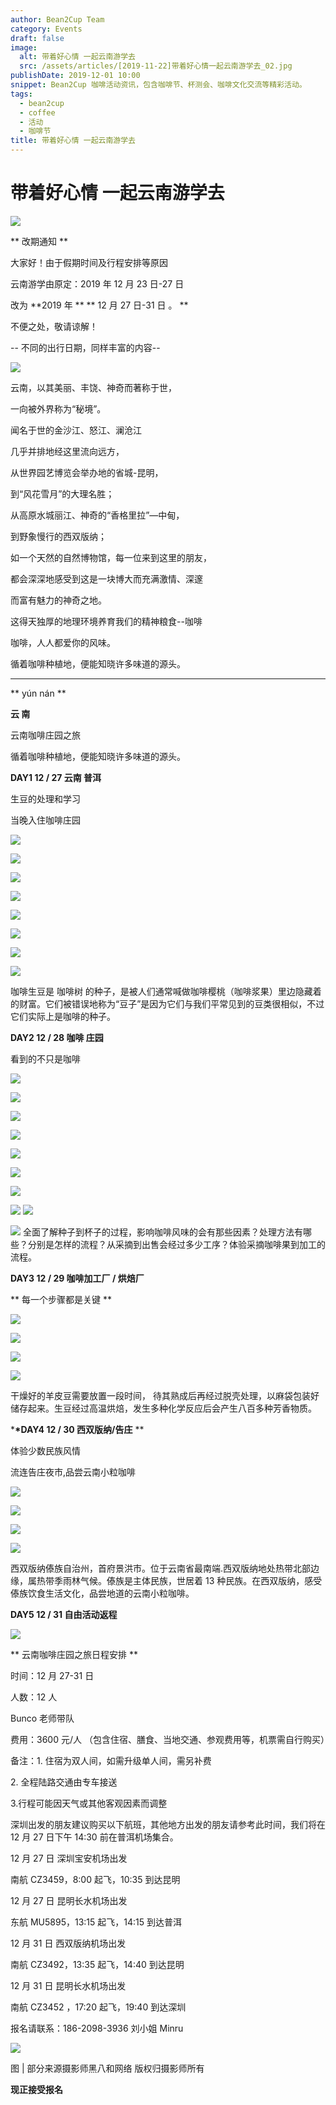 ```yaml
---
author: Bean2Cup Team
category: Events
draft: false
image:
  alt: 带着好心情 一起云南游学去
  src: /assets/articles/[2019-11-22]带着好心情一起云南游学去_02.jpg
publishDate: 2019-12-01 10:00
snippet: Bean2Cup 咖啡活动资讯，包含咖啡节、杯测会、咖啡文化交流等精彩活动。
tags:
  - bean2cup
  - coffee
  - 活动
  - 咖啡节
title: 带着好心情 一起云南游学去
---
```


# 带着好心情 一起云南游学去

![](/assets/articles/[2019-11-22]带着好心情一起云南游学去_03.jpg)

** 改期通知 **

大家好！由于假期时间及行程安排等原因

云南游学由原定：2019 年 12 月 23 日-27 日

改为 **2019 年 ** ** 12 月 27 日-31 日 。 **

不便之处，敬请谅解！

\-- 不同的出行日期，同样丰富的内容--

![](/assets/articles/[2019-11-22]带着好心情一起云南游学去_04.jpg)

云南，以其美丽、丰饶、神奇而著称于世，

一向被外界称为“秘境”。

闻名于世的金沙江、怒江、澜沧江

几乎并排地经这里流向远方，

从世界园艺博览会举办地的省城-昆明，

到“风花雪月”的大理名胜；

从高原水城丽江、神奇的“香格里拉”—中甸，

到野象慢行的西双版纳；

如一个天然的自然博物馆，每一位来到这里的朋友，

都会深深地感受到这是一块博大而充满激情、深邃

而富有魅力的神奇之地。

这得天独厚的地理环境养育我们的精神粮食--咖啡

咖啡，人人都爱你的风味。

循着咖啡种植地，便能知晓许多味道的源头。

---

** yún nán **

**云 南**

云南咖啡庄园之旅

循着咖啡种植地，便能知晓许多味道的源头。

**DAY1 12 / 27 云南 普洱**

生豆的处理和学习

当晚入住咖啡庄园

![](/assets/articles/[2019-11-22]带着好心情一起云南游学去_05.jpg)

![](/assets/articles/[2019-11-22]带着好心情一起云南游学去_06.jpg)

![](/assets/articles/[2019-11-22]带着好心情一起云南游学去_07.jpg)

![](/assets/articles/[2019-11-22]带着好心情一起云南游学去_08.jpg)

![](/assets/articles/[2019-11-22]带着好心情一起云南游学去_09.jpg)

![](/assets/articles/[2019-11-22]带着好心情一起云南游学去_10.jpg)

![](/assets/articles/[2019-11-22]带着好心情一起云南游学去_11.jpg)

![](/assets/articles/[2019-11-22]带着好心情一起云南游学去_12.jpg)

咖啡生豆是 咖啡树
的种子，是被人们通常喊做咖啡樱桃（咖啡浆果）里边隐藏着的财富。它们被错误地称为“豆子”是因为它们与我们平常见到的豆类很相似，不过它们实际上是咖啡的种子。

**DAY2 12 / 28 咖啡 庄园**

看到的不只是咖啡

![](/assets/articles/[2019-11-22]带着好心情一起云南游学去_13.jpg)

![](/assets/articles/[2019-11-22]带着好心情一起云南游学去_14.jpg)

![](/assets/articles/[2019-11-22]带着好心情一起云南游学去_15.jpg)

![](/assets/articles/[2019-11-22]带着好心情一起云南游学去_16.jpg)

![](/assets/articles/[2019-11-22]带着好心情一起云南游学去_17.jpg)

![](/assets/articles/[2019-11-22]带着好心情一起云南游学去_18.jpg)

![](/assets/articles/[2019-11-22]带着好心情一起云南游学去_19.jpg)

![](/assets/articles/[2019-11-22]带着好心情一起云南游学去_20.jpg)
![](/assets/articles/[2019-11-22]带着好心情一起云南游学去_21.jpg)

![](/assets/articles/[2019-11-22]带着好心情一起云南游学去_22.jpg)
全面了解种子到杯子的过程，影响咖啡风味的会有那些因素？处理方法有哪些？分别是怎样的流程？从采摘到出售会经过多少工序？体验采摘咖啡果到加工的流程。

**DAY3 12 / 29 咖啡加工厂 / 烘焙厂**

** 每一个步骤都是关键 **

![](/assets/articles/[2019-11-22]带着好心情一起云南游学去_23.jpg)

![](/assets/articles/[2019-11-22]带着好心情一起云南游学去_24.jpg)

![](/assets/articles/[2019-11-22]带着好心情一起云南游学去_25.jpg)

![](/assets/articles/[2019-11-22]带着好心情一起云南游学去_26.jpg)

干燥好的羊皮豆需要放置一段时间， 待其熟成后再经过脱壳处理，以麻袋包装好储存起来。生豆经过高温烘焙，发生多种化学反应后会产生八百多种芳香物质。

\***\*DAY4 12 / 30 西双版纳/告庄** \*\*

体验少数民族风情

流连告庄夜市,品尝云南小粒咖啡

![](/assets/articles/[2019-11-22]带着好心情一起云南游学去_27.jpg)

![](/assets/articles/[2019-11-22]带着好心情一起云南游学去_28.jpg)

![](/assets/articles/[2019-11-22]带着好心情一起云南游学去_29.jpg)

![](/assets/articles/[2019-11-22]带着好心情一起云南游学去_30.jpg)

西双版纳傣族自治州，首府景洪市。位于云南省最南端.西双版纳地处热带北部边缘，属热带季雨林气候。傣族是主体民族，世居着 13 种民族。在西双版纳，感受傣族饮食生活文化，品尝地道的云南小粒咖啡。

**DAY5 12 / 31 自由活动返程**

![](/assets/articles/[2019-11-22]带着好心情一起云南游学去_31.jpg)

** 云南咖啡庄园之旅日程安排 **

时间：12 月 27-31 日

人数：12 人

Bunco 老师带队

费用：3600 元/人 （包含住宿、膳食、当地交通、参观费用等，机票需自行购买）

备注：1. 住宿为双人间，如需升级单人间，需另补费

2\. 全程陆路交通由专车接送

3.行程可能因天气或其他客观因素而调整

深圳出发的朋友建议购买以下航班，其他地方出发的朋友请参考此时间，我们将在 12 月 27 日下午 14:30 前在普洱机场集合。

12 月 27 日 深圳宝安机场出发

南航 CZ3459，8:00 起飞，10:35 到达昆明

12 月 27 日 昆明长水机场出发

东航 MU5895，13:15 起飞，14:15 到达普洱

12 月 31 日 西双版纳机场出发

南航 CZ3492，13:35 起飞，14:40 到达昆明

12 月 31 日 昆明长水机场出发

南航 CZ3452 ，17:20 起飞，19:40 到达深圳

报名请联系：186-2098-3936 刘小姐 Minru

![](/assets/articles/[2019-12-24]圣诞节礼物已上线_13.jpg)

图 | 部分来源摄影师黑八和网络 版权归摄影师所有

**现正接受报名**
